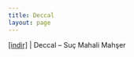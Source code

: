 ```yaml
---
title: Deccal
layout: page
---
```


<a href="https://cloud.mail.ru/public/4d1cf9575bf2/Deccal%20-%20Suc%20Mahali%20Mahser" target="_blank">[indir]</a>   |   Deccal &#8211; Suç Mahali Mahşer